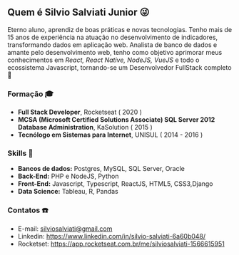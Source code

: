 ## Quem é Silvio Salviati Junior :stuck_out_tongue_winking_eye:
Eterno aluno, aprendiz de boas práticas e novas tecnologias. Tenho mais de 15 anos de experiência na atuação no desenvolvimento de indicadores, transformando dados em aplicação web.
Analista de banco de dados e amante pelo desenvolvimento web, tenho como objetivo aprimorar meus conhecimentos em _React, React Native, NodeJS, VueJS_ e todo o ecossistema Javascript, tornando-se um Desenvolvedor FullStack completo:muscle:

### Formação :mortar_board:
- **Full Stack Developer**, Rocketseat ( 2020 )
- **MCSA (Microsoft Certified Solutions Associate) SQL Server 2012 Database Administration**, KaSolution ( 2015 )
- **Tecnólogo em Sistemas para Internet**, UNISUL ( 2014 - 2016 ) 

### Skills :book:
- **Bancos de dados:** Postgres, MySQL, SQL Server, Oracle
- **Back-End:** PHP e NodeJS, Python
- **Front-End:** Javascript, Typescript, ReactJS, HTML5, CSS3,Django
- **Data Science:** Tableau, R, Pandas

### Contatos :phone:
- E-mail: silviosalviati@gmail.com
- Linkedin: https://www.linkedin.com/in/silvio-salviati-6a60b048/
- Rocketset: https://app.rocketseat.com.br/me/silviosalviati-1566615951
